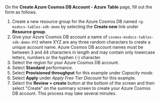 On the **Create Azure Cosmos DB Account - Azure Table** page, fill out the form as follows.

1. Create a new resource group for the Azure Cosmos DB named `rg-msdocs-tables-sdk-demo` by selecting the **Create new** link under **Resource group**.
1. Give your Azure Cosmos DB account a name of `cosmos-msdocs-tables-sdk-demo-XYZ` where XYZ are any three random characters to create a unique account name. Azure Cosmos DB account names must be between 3 and 44 characters in length and may contain only lowercase letters, numbers or the hyphen (-) character.
1. Select the region for your Azure Cosmos DB account.
1. Select **Standard** performance.
1. Select **Provisioned throughput** for this example under *Capacity mode*.
1. Select **Apply** under *Apply Free Tier Discount* for this example.
1. Select the **Review + create** button at the bottom of the screen and then select "Create" on the summary screen to create your Azure Cosmos DB account. This process may take several minutes.
